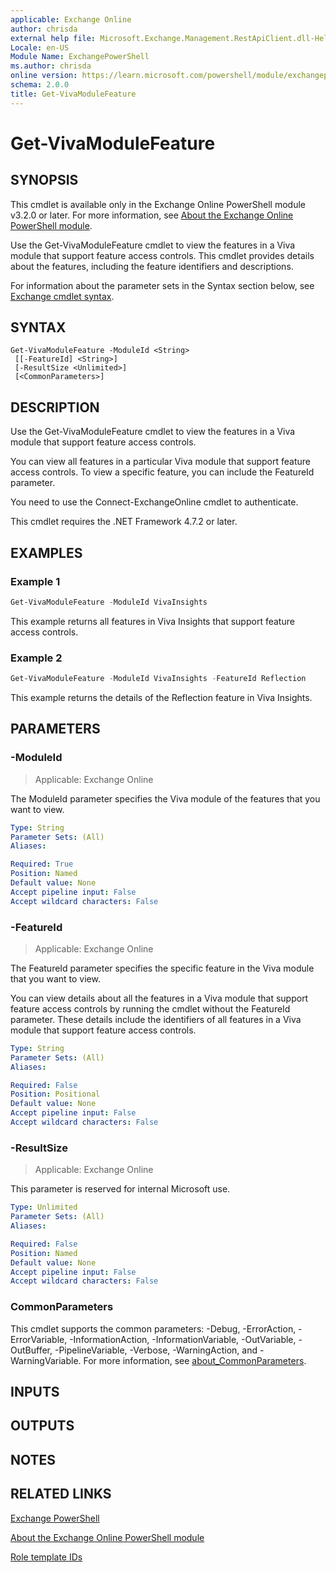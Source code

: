 ```yaml
---
applicable: Exchange Online
author: chrisda
external help file: Microsoft.Exchange.Management.RestApiClient.dll-Help.xml
Locale: en-US
Module Name: ExchangePowerShell
ms.author: chrisda
online version: https://learn.microsoft.com/powershell/module/exchangepowershell/get-vivamodulefeature
schema: 2.0.0
title: Get-VivaModuleFeature
---
```


# Get-VivaModuleFeature

## SYNOPSIS
This cmdlet is available only in the Exchange Online PowerShell module v3.2.0 or later. For more information, see [About the Exchange Online PowerShell module](https://aka.ms/exov3-module).

Use the Get-VivaModuleFeature cmdlet to view the features in a Viva module that support feature access controls. This cmdlet provides details about the features, including the feature identifiers and descriptions.

For information about the parameter sets in the Syntax section below, see [Exchange cmdlet syntax](https://learn.microsoft.com/powershell/exchange/exchange-cmdlet-syntax).

## SYNTAX

```
Get-VivaModuleFeature -ModuleId <String>
 [[-FeatureId] <String>]
 [-ResultSize <Unlimited>]
 [<CommonParameters>]
```

## DESCRIPTION
Use the Get-VivaModuleFeature cmdlet to view the features in a Viva module that support feature access controls.

You can view all features in a particular Viva module that support feature access controls. To view a specific feature, you can include the FeatureId parameter.

You need to use the Connect-ExchangeOnline cmdlet to authenticate.

This cmdlet requires the .NET Framework 4.7.2 or later.

## EXAMPLES

### Example 1
```powershell
Get-VivaModuleFeature -ModuleId VivaInsights
```

This example returns all features in Viva Insights that support feature access controls.

### Example 2
```powershell
Get-VivaModuleFeature -ModuleId VivaInsights -FeatureId Reflection
```

This example returns the details of the Reflection feature in Viva Insights.

## PARAMETERS

### -ModuleId

> Applicable: Exchange Online

The ModuleId parameter specifies the Viva module of the features that you want to view.

```yaml
Type: String
Parameter Sets: (All)
Aliases:

Required: True
Position: Named
Default value: None
Accept pipeline input: False
Accept wildcard characters: False
```

### -FeatureId

> Applicable: Exchange Online

The FeatureId parameter specifies the specific feature in the Viva module that you want to view.

You can view details about all the features in a Viva module that support feature access controls by running the cmdlet without the FeatureId parameter. These details include the identifiers of all features in a Viva module that support feature access controls.

```yaml
Type: String
Parameter Sets: (All)
Aliases:

Required: False
Position: Positional
Default value: None
Accept pipeline input: False
Accept wildcard characters: False
```

### -ResultSize

> Applicable: Exchange Online

This parameter is reserved for internal Microsoft use.

```yaml
Type: Unlimited
Parameter Sets: (All)
Aliases:

Required: False
Position: Named
Default value: None
Accept pipeline input: False
Accept wildcard characters: False
```

### CommonParameters
This cmdlet supports the common parameters: -Debug, -ErrorAction, -ErrorVariable, -InformationAction, -InformationVariable, -OutVariable, -OutBuffer, -PipelineVariable, -Verbose, -WarningAction, and -WarningVariable. For more information, see [about_CommonParameters](https://go.microsoft.com/fwlink/p/?LinkID=113216).

## INPUTS

## OUTPUTS

## NOTES

## RELATED LINKS

[Exchange PowerShell](https://learn.microsoft.com/powershell/module/exchange)

[About the Exchange Online PowerShell module](https://learn.microsoft.com/powershell/exchange/exchange-online-powershell-v2)

[Role template IDs](https://learn.microsoft.com/entra/identity/role-based-access-control/permissions-reference#role-template-ids)
